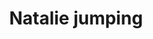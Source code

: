 ---
raw_url: https://prdwebappstorage.blob.core.windows.net/kansaspattons/images/gallery-2009-10-18/img58673.jpg
index: 5
title: Natalie jumping
---